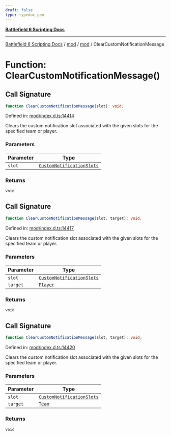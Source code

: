 ```yaml
---
draft: false
type: typedoc_gen
---
```


[**Battlefield 6 Scripting Docs**](../../../_index.md)

***

[Battlefield 6 Scripting Docs](../../../_index.md) / [mod](../../_index.md) / [mod](../_index.md) / ClearCustomNotificationMessage

# Function: ClearCustomNotificationMessage()

## Call Signature

```ts
function ClearCustomNotificationMessage(slot): void;
```

Defined in: [mod/index.d.ts:14414](https://github.com/battlefield-portal-community/portal-docs/blob/ff09b2690670f74de7e97198022e5a97ff1161ff/generators/santiago/mod/index.d.ts#L14414)

Clears the custom notification slot associated with the given slots for the specified team or player.

### Parameters

| Parameter | Type |
| ------ | ------ |
| `slot` | [`CustomNotificationSlots`](../CustomNotificationSlots/_index.md) |

### Returns

`void`

## Call Signature

```ts
function ClearCustomNotificationMessage(slot, target): void;
```

Defined in: [mod/index.d.ts:14417](https://github.com/battlefield-portal-community/portal-docs/blob/ff09b2690670f74de7e97198022e5a97ff1161ff/generators/santiago/mod/index.d.ts#L14417)

Clears the custom notification slot associated with the given slots for the specified team or player.

### Parameters

| Parameter | Type |
| ------ | ------ |
| `slot` | [`CustomNotificationSlots`](../CustomNotificationSlots/_index.md) |
| `target` | [`Player`](../Player/_index.md) |

### Returns

`void`

## Call Signature

```ts
function ClearCustomNotificationMessage(slot, target): void;
```

Defined in: [mod/index.d.ts:14420](https://github.com/battlefield-portal-community/portal-docs/blob/ff09b2690670f74de7e97198022e5a97ff1161ff/generators/santiago/mod/index.d.ts#L14420)

Clears the custom notification slot associated with the given slots for the specified team or player.

### Parameters

| Parameter | Type |
| ------ | ------ |
| `slot` | [`CustomNotificationSlots`](../CustomNotificationSlots/_index.md) |
| `target` | [`Team`](../Team/_index.md) |

### Returns

`void`
